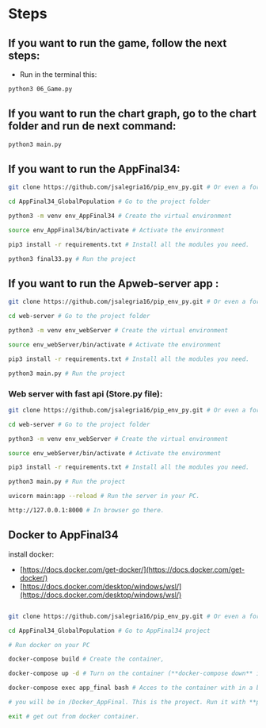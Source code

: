 # Steps
 ## If you want to run the game, follow the next steps:
 - Run in the terminal this: 
```sh
python3 06_Game.py
```

## If you want to run the chart graph, go to the chart folder and run de next command:
```sh
python3 main.py
```

## If you want to run the AppFinal34:

```sh
git clone https://github.com/jsalegria16/pip_env_py.git # Or even a fork

cd AppFinal34_GlobalPopulation # Go to the project folder

python3 -m venv env_AppFinal34 # Create the virtual environment

source env_AppFinal34/bin/activate # Activate the environment

pip3 install -r requirements.txt # Install all the modules you need.

python3 final33.py # Run the project
```

## 

## If you want to run the Apweb-server app :

```sh
git clone https://github.com/jsalegria16/pip_env_py.git # Or even a fork

cd web-server # Go to the project folder

python3 -m venv env_webServer # Create the virtual environment

source env_webServer/bin/activate # Activate the environment

pip3 install -r requirements.txt # Install all the modules you need.

python3 main.py # Run the project
```

### Web server with fast api (Store.py file):

```sh
git clone https://github.com/jsalegria16/pip_env_py.git # Or even a fork

cd web-server # Go to the project folder

python3 -m venv env_webServer # Create the virtual environment

source env_webServer/bin/activate # Activate the environment

pip3 install -r requirements.txt # Install all the modules you need.

python3 main.py # Run the project

uvicorn main:app --reload # Run the server in your PC.

http://127.0.0.1:8000 # In browser go there. 

```
## Docker to AppFinal34

install docker:
- [https://docs.docker.com/get-docker/](https://docs.docker.com/get-docker/)
-  [https://docs.docker.com/desktop/windows/wsl/](https://docs.docker.com/desktop/windows/wsl/)


```sh

git clone https://github.com/jsalegria16/pip_env_py.git # Or even a fork

cd AppFinal34_GlobalPopulation # Go to AppFinal34 project

# Run docker on your PC 

docker-compose build # Create the container,

docker-compose up -d # Turn on the container (**docker-compose down** if you want stop it)

docker-compose exec app_final bash # Acces to the container with in a bash mode.

# you will be in /Docker_AppFinal. This is the proyect. Run it with **python3 final33.py**

exit # get out from docker container.


```


